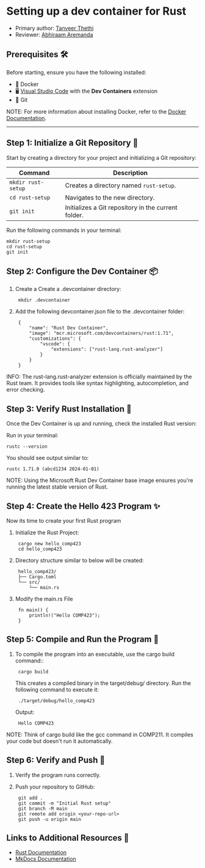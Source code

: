 # Setting up a dev container for Rust

* Primary author: [Tanveer Thethi](https://github.com/TanveerT12345)
* Reviewer: [Abhiraam Aremanda](https://github.com/AbhiraamA)

## Prerequisites 🛠️
Before starting, ensure you have the following installed:

* 🐳 Docker
* 🖥️ [Visual Studio Code](https://code.visualstudio.com/) with the **Dev Containers** extension
* 📂 Git

NOTE:
    For more information about installing Docker, refer to the [Docker Documentation](https://docs.docker.com/get-docker/).

---
## Step 1: Initialize a Git Repository 🔧
Start by creating a directory for your project and initializing a Git repository:

| Command                | Description                                          |
|------------------------|------------------------------------------------------|
| `mkdir rust-setup`       | Creates a directory named `rust-setup`.               |
| `cd rust-setup`          | Navigates to the new directory.                     |
| `git init`             | Initializes a Git repository in the current folder. |

Run the following commands in your terminal:

    mkdir rust-setup
    cd rust-setup
    git init

## Step 2: Configure the Dev Container 📦

1. Create a Create a .devcontainer directory:

        mkdir .devcontainer

2. Add the following devcontainer.json file to the .devcontainer folder:

        {  
            "name": "Rust Dev Container",  
            "image": "mcr.microsoft.com/devcontainers/rust:1.71",  
            "customizations": {  
                "vscode": {  
                    "extensions": ["rust-lang.rust-analyzer"]  
                }  
            }  
        }  

INFO: The rust-lang.rust-analyzer extension is officially maintained by the Rust team. It provides tools like syntax highlighting, autocompletion, and error checking.

## Step 3: Verify Rust Installation 🐹
Once the Dev Container is up and running, check the installed Rust version:

Run in your terminal:

    rustc --version  

You should see output similar to:

    rustc 1.71.0 (abcd1234 2024-01-01)  

NOTE: Using the Microsoft Rust Dev Container base image ensures you're running the latest stable version of Rust.

## Step 4: Create the Hello 423 Program ✨
Now its time to create your first Rust program

1. Initialize the Rust Project:

        cargo new hello_comp423  
        cd hello_comp423  

2. Directory structure similar to below will be created:

        hello_comp423/  
        ├── Cargo.toml  
        └── src/  
            └── main.rs 

4. Modify the main.rs File

        fn main() {  
            println!("Hello COMP423");  
        }  

## Step 5: Compile and Run the Program 🚀

1. To compile the program into an executable, use the cargo build command::

        cargo build  

    This creates a compiled binary in the target/debug/ directory. Run the following command to execute it:

        ./target/debug/hello_comp423  

    Output:

        Hello COMP423

NOTE: Think of cargo build like the gcc command in COMP211. It compiles your code but doesn't run it automatically.

## Step 6: Verify and Push 📝

1. Verify the program runs correctly.

2. Push your repository to GitHub:

        git add .  
        git commit -m "Initial Rust setup"  
        git branch -M main  
        git remote add origin <your-repo-url>  
        git push -u origin main  

## Links to Additional Resources 🔗
* [Rust Documentation](https://www.rust-lang.org/learn)
* [MkDocs Documentation](https://www.mkdocs.org/)